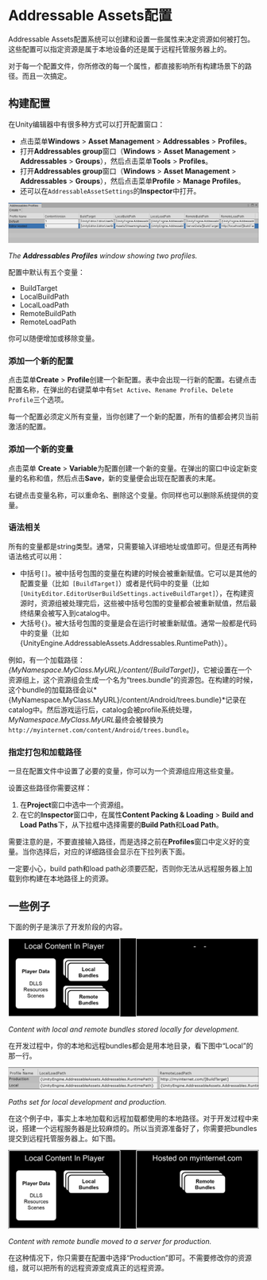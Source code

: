 # Addressable Assets配置

Addressable Assets配置系统可以创建和设置一些属性来决定资源如何被打包。这些配置可以指定资源是属于本地设备的还是属于远程托管服务器上的。

对于每一个配置文件，你所修改的每一个属性，都直接影响所有构建场景下的路径。而且一次搞定。

## 构建配置

在Unity编辑器中有很多种方式可以打开配置窗口：

- 点击菜单**Windows** > **Asset Management** > **Addressables** > **Profiles**。
- 打开**Addressables group**窗口（**Windows** > **Asset Management** > **Addressables** > **Groups**），然后点击菜单**Tools** > **Profiles**。
- 打开**Addressables group**窗口（**Windows** > **Asset Management** > **Addressables** > **Groups**），然后点击菜单**Profile** > **Manage Profiles**。
- 还可以在`AddressableAssetSettings`的**Inspector**中打开。

![Creating a service profile.](images/HostingServicesProfiles_1.png)

*The **Addressables Profiles** window showing two profiles.*

配置中默认有五个变量：

* BuildTarget
* LocalBuildPath
* LocalLoadPath
* RemoteBuildPath
* RemoteLoadPath

你可以随便增加或移除变量。

### 添加一个新的配置

点击菜单**Create** > **Profile**创建一个新配置。表中会出现一行新的配置。右键点击配置名称，在弹出的右键菜单中有`Set Active`、`Rename Profile`、`Delete Profile`三个选项。

每一个配置必须定义所有变量，当你创建了一个新的配置，所有的值都会拷贝当前激活的配置。

### 添加一个新的变量

点击菜单 **Create** > **Variable**为配置创建一个新的变量。在弹出的窗口中设定新变量的名称和值，然后点击**Save**，新的变量便会出现在配置表的末尾。

右键点击变量名称，可以重命名、删除这个变量。你同样也可以删除系统提供的变量。

### 语法相关

所有的变量都是string类型。通常，只需要输入详细地址或值即可。但是还有两种语法格式可以用：

- 中括号`[]`。被中括号包围的变量在构建的时候会被重新赋值。它可以是其他的配置变量（比如` [BuildTarget]`）或者是代码中的变量（比如`[UnityEditor.EditorUserBuildSettings.activeBuildTarget]`），在构建资源时，资源组被处理完后，这些被中括号包围的变量都会被重新赋值，然后最终结果会被写入到catalog中。
- 大括号`{}`。被大括号包围的变量是会在运行时被重新赋值。通常一般都是代码中的变量（比如{UnityEngine.AddressableAssets.Addressables.RuntimePath}）。

例如，有一个加载路径：*{MyNamespace.MyClass.MyURL}/content/[BuildTarget]}*，它被设置在一个资源组上，这个资源组会生成一个名为“trees.bundle”的资源包。在构建的时候，这个bundle的加载路径会以*{MyNamespace.MyClass.MyURL}/content/Android/trees.bundle}*记录在catalog中。然后游戏运行后，catalog会被profile系统处理，*MyNamespace.MyClass.MyURL*最终会被替换为`http://myinternet.com/content/Android/trees.bundle`。

### 指定打包和加载路径

一旦在配置文件中设置了必要的变量，你可以为一个资源组应用这些变量。

设置这些路径你需要这样：

1. 在**Project**窗口中选中一个资源组。
2. 在它的**Inspector**窗口中，在属性**Content Packing & Loading** > **Build and Load Paths**下，从下拉框中选择需要的**Build Path**和**Load Path**。

需要注意的是，不要直接输入路径，而是选择之前在**Profiles**窗口中定义好的变量。当你选择后，对应的详细路径会显示在下拉列表下面。

一定要小心，build path和load path必须要匹配，否则你无法从远程服务器上加载到你构建在本地路径上的资源。

## 一些例子

下面的例子是演示了开发阶段的内容。

![Creating a service profile.](images/ProfilesExample1.png)

*Content with local and remote bundles stored locally for development.*

在开发过程中，你的本地和远程bundles都会是用本地目录，看下图中“Local”的那一行。

![Creating a service profile.](images/ProfilesExample3.png)

*Paths set for local development and production.*

在这个例子中，事实上本地加载和远程加载都使用的本地路径。对于开发过程中来说，搭建一个远程服务器是比较麻烦的。所以当资源准备好了，你需要把bundles提交到远程托管服务器上。如下图。

![Creating a service profile.](images/ProfilesExample2.png)

*Content with remote bundle moved to a server for production.*

在这种情况下，你只需要在配置中选择“Production”即可。不需要修改你的资源组，就可以把所有的远程资源变成真正的远程资源。